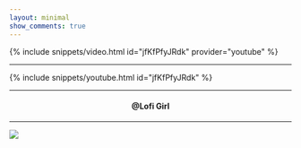 ```yaml
---
layout: minimal
show_comments: true
---
```


{% include snippets/video.html id="jfKfPfyJRdk" provider="youtube" %}

---

{% include snippets/youtube.html id="jfKfPfyJRdk" %}

---

<h4> <p align="center"> @Lofi Girl </p> </h4>

---

![](https://is.gd/uVvIMS)
